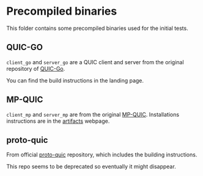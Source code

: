 # Precompiled binaries
This folder contains some precompiled binaries used for the initial tests.  

## QUIC-GO
`client_go` and `server_go` are a QUIC client and server from the original repository of 
[QUIC-Go](https://github.com/lucas-clemente/quic-go).

You can find the build instructions in the landing page.

## MP-QUIC

`client_mp` and `server_mp` are from the original [MP-QUIC](https://github.com/qdeconinck/mp-quic).
Installations instructions are in the [artifacts](https://multipath-quic.org/2017/12/09/artifacts-available.html)
 webpage.
 
 ## proto-quic
 
 From official [proto-quic](https://github.com/google/proto-quic) repository, which includes
 the building instructions.
 
 This repo seems to be deprecated so eventually it might disappear. 
 
 